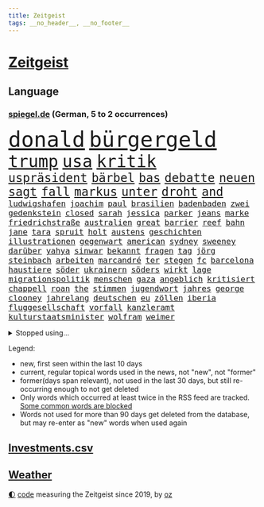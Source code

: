 ```yaml
---
title: Zeitgeist
tags: __no_header__, __no_footer__
---
```


# [Zeitgeist](https://oliz.io/zeitgeist/)

## Language

<h3><a href="https://www.spiegel.de" target="_blank">spiegel.de</a> (German, 5 to 2 occurrences)</h3>
<p style="font-family:monospace">
<span style="font-size:32pt"><a href="news_links.html#donald" class="current">donald</a></span>
<span style="font-size:32pt"><a href="news_links.html#bürgergeld" class="current">bürgergeld</a></span>
<br>
<span style="font-size:25pt"><a href="news_links.html#trump" class="current">trump</a></span>
<span style="font-size:25pt"><a href="news_links.html#usa" class="current">usa</a></span>
<span style="font-size:25pt"><a href="news_links.html#kritik" class="current">kritik</a></span>
<br>
<span style="font-size:18pt"><a href="news_links.html#uspräsident" class="current">uspräsident</a></span>
<span style="font-size:18pt"><a href="news_links.html#bärbel" class="current">bärbel</a></span>
<span style="font-size:18pt"><a href="news_links.html#bas" class="current">bas</a></span>
<span style="font-size:18pt"><a href="news_links.html#debatte" class="current">debatte</a></span>
<span style="font-size:18pt"><a href="news_links.html#neuen" class="current">neuen</a></span>
<span style="font-size:18pt"><a href="news_links.html#sagt" class="current">sagt</a></span>
<span style="font-size:18pt"><a href="news_links.html#fall" class="current">fall</a></span>
<span style="font-size:18pt"><a href="news_links.html#markus" class="current">markus</a></span>
<span style="font-size:18pt"><a href="news_links.html#unter" class="current">unter</a></span>
<span style="font-size:18pt"><a href="news_links.html#droht" class="current">droht</a></span>
<span style="font-size:18pt"><a href="news_links.html#and" class="current">and</a></span>
<br>
<span style="font-size:12pt"><a href="news_links.html#ludwigshafen" class="current">ludwigshafen</a></span>
<span style="font-size:12pt"><a href="news_links.html#joachim" class="current">joachim</a></span>
<span style="font-size:12pt"><a href="news_links.html#paul" class="current">paul</a></span>
<span style="font-size:12pt"><a href="news_links.html#brasilien" class="current">brasilien</a></span>
<span style="font-size:12pt"><a href="news_links.html#badenbaden" class="new">badenbaden</a></span>
<span style="font-size:12pt"><a href="news_links.html#zwei" class="current">zwei</a></span>
<span style="font-size:12pt"><a href="news_links.html#gedenkstein" class="new">gedenkstein</a></span>
<span style="font-size:12pt"><a href="news_links.html#closed" class="new">closed</a></span>
<span style="font-size:12pt"><a href="news_links.html#sarah" class="current">sarah</a></span>
<span style="font-size:12pt"><a href="news_links.html#jessica" class="current">jessica</a></span>
<span style="font-size:12pt"><a href="news_links.html#parker" class="current">parker</a></span>
<span style="font-size:12pt"><a href="news_links.html#jeans" class="new">jeans</a></span>
<span style="font-size:12pt"><a href="news_links.html#marke" class="current">marke</a></span>
<span style="font-size:12pt"><a href="news_links.html#friedrichstraße" class="new">friedrichstraße</a></span>
<span style="font-size:12pt"><a href="news_links.html#australien" class="current">australien</a></span>
<span style="font-size:12pt"><a href="news_links.html#great" class="new">great</a></span>
<span style="font-size:12pt"><a href="news_links.html#barrier" class="new">barrier</a></span>
<span style="font-size:12pt"><a href="news_links.html#reef" class="new">reef</a></span>
<span style="font-size:12pt"><a href="news_links.html#bahn" class="current">bahn</a></span>
<span style="font-size:12pt"><a href="news_links.html#jane" class="current">jane</a></span>
<span style="font-size:12pt"><a href="news_links.html#tara" class="new">tara</a></span>
<span style="font-size:12pt"><a href="news_links.html#spruit" class="new">spruit</a></span>
<span style="font-size:12pt"><a href="news_links.html#holt" class="current">holt</a></span>
<span style="font-size:12pt"><a href="news_links.html#austens" class="new">austens</a></span>
<span style="font-size:12pt"><a href="news_links.html#geschichten" class="current">geschichten</a></span>
<span style="font-size:12pt"><a href="news_links.html#illustrationen" class="new">illustrationen</a></span>
<span style="font-size:12pt"><a href="news_links.html#gegenwart" class="current">gegenwart</a></span>
<span style="font-size:12pt"><a href="news_links.html#american" class="current">american</a></span>
<span style="font-size:12pt"><a href="news_links.html#sydney" class="current">sydney</a></span>
<span style="font-size:12pt"><a href="news_links.html#sweeney" class="new">sweeney</a></span>
<span style="font-size:12pt"><a href="news_links.html#darüber" class="current">darüber</a></span>
<span style="font-size:12pt"><a href="news_links.html#yahya" class="new">yahya</a></span>
<span style="font-size:12pt"><a href="news_links.html#sinwar" class="new">sinwar</a></span>
<span style="font-size:12pt"><a href="news_links.html#bekannt" class="current">bekannt</a></span>
<span style="font-size:12pt"><a href="news_links.html#fragen" class="current">fragen</a></span>
<span style="font-size:12pt"><a href="news_links.html#tag" class="current">tag</a></span>
<span style="font-size:12pt"><a href="news_links.html#jörg" class="current">jörg</a></span>
<span style="font-size:12pt"><a href="news_links.html#steinbach" class="current">steinbach</a></span>
<span style="font-size:12pt"><a href="news_links.html#arbeiten" class="current">arbeiten</a></span>
<span style="font-size:12pt"><a href="news_links.html#marcandré" class="current">marcandré</a></span>
<span style="font-size:12pt"><a href="news_links.html#ter" class="current">ter</a></span>
<span style="font-size:12pt"><a href="news_links.html#stegen" class="current">stegen</a></span>
<span style="font-size:12pt"><a href="news_links.html#fc" class="current">fc</a></span>
<span style="font-size:12pt"><a href="news_links.html#barcelona" class="current">barcelona</a></span>
<span style="font-size:12pt"><a href="news_links.html#haustiere" class="current">haustiere</a></span>
<span style="font-size:12pt"><a href="news_links.html#söder" class="current">söder</a></span>
<span style="font-size:12pt"><a href="news_links.html#ukrainern" class="current">ukrainern</a></span>
<span style="font-size:12pt"><a href="news_links.html#söders" class="new">söders</a></span>
<span style="font-size:12pt"><a href="news_links.html#wirkt" class="current">wirkt</a></span>
<span style="font-size:12pt"><a href="news_links.html#lage" class="current">lage</a></span>
<span style="font-size:12pt"><a href="news_links.html#migrationspolitik" class="current">migrationspolitik</a></span>
<span style="font-size:12pt"><a href="news_links.html#menschen" class="current">menschen</a></span>
<span style="font-size:12pt"><a href="news_links.html#gaza" class="current">gaza</a></span>
<span style="font-size:12pt"><a href="news_links.html#angeblich" class="current">angeblich</a></span>
<span style="font-size:12pt"><a href="news_links.html#kritisiert" class="current">kritisiert</a></span>
<span style="font-size:12pt"><a href="news_links.html#chappell" class="new">chappell</a></span>
<span style="font-size:12pt"><a href="news_links.html#roan" class="new">roan</a></span>
<span style="font-size:12pt"><a href="news_links.html#the" class="current">the</a></span>
<span style="font-size:12pt"><a href="news_links.html#stimmen" class="current">stimmen</a></span>
<span style="font-size:12pt"><a href="news_links.html#jugendwort" class="new">jugendwort</a></span>
<span style="font-size:12pt"><a href="news_links.html#jahres" class="current">jahres</a></span>
<span style="font-size:12pt"><a href="news_links.html#george" class="current">george</a></span>
<span style="font-size:12pt"><a href="news_links.html#clooney" class="current">clooney</a></span>
<span style="font-size:12pt"><a href="news_links.html#jahrelang" class="current">jahrelang</a></span>
<span style="font-size:12pt"><a href="news_links.html#deutschen" class="current">deutschen</a></span>
<span style="font-size:12pt"><a href="news_links.html#eu" class="current">eu</a></span>
<span style="font-size:12pt"><a href="news_links.html#zöllen" class="current">zöllen</a></span>
<span style="font-size:12pt"><a href="news_links.html#iberia" class="new">iberia</a></span>
<span style="font-size:12pt"><a href="news_links.html#fluggesellschaft" class="current">fluggesellschaft</a></span>
<span style="font-size:12pt"><a href="news_links.html#vorfall" class="current">vorfall</a></span>
<span style="font-size:12pt"><a href="news_links.html#kanzleramt" class="current">kanzleramt</a></span>
<span style="font-size:12pt"><a href="news_links.html#kulturstaatsminister" class="current">kulturstaatsminister</a></span>
<span style="font-size:12pt"><a href="news_links.html#wolfram" class="current">wolfram</a></span>
<span style="font-size:12pt"><a href="news_links.html#weimer" class="current">weimer</a></span>
</p>
<details>
<summary>Stopped using...</summary>
<p class="former" style="font-size:12pt">
2020(1748) dienst(1747) erster(1747) peter(1747) welle(1747) ausgezeichnet(1746) mannschaft(1746) tieren(1746) guter(1745) besiegt(1744) corona(1744) draußen(1744) einzug(1744) führende(1744) nötig(1744) tore(1744) zweiter(1744) altes(1743) solidarität(1743) deutlichen(1742) lisa(1742) moderne(1742) niederlanden(1742) schlug(1742) stoßen(1742) versorgt(1742) vorsitzende(1742) beschluss(1741) betreiber(1741) einstieg(1741) ermitteln(1741) räumen(1741) bruder(1740) mark(1740) olaf(1740) scheiterte(1740) signal(1740) theater(1740) benzin(1739) insgesamt(1739) jahrhundert(1739) niederlande(1739) anlass(1738) durchsetzen(1738) extreme(1738) stück(1738) ließen(1737) themen(1737) überrascht(1737) beachten(1736) befindet(1736) punkt(1736) stürmer(1736) volksrepublik(1736) endgültig(1735) kleiner(1735) orbán(1735) stammt(1735) fleisch(1734) oberste(1734) richtige(1734) tötung(1734) hotels(1733) i(1733) ungarns(1733) dürften(1732) klinik(1732) online(1732) 29(1731) vorstellen(1728) sozialdemokraten(1726) 23(1724) aktivistin(1724) ringen(1724) vieles(1723) harten(1722) fachleute(1721) ehe(1720) königin(1719) journalist(1717) cduchef(1716) abstieg(1710) munition(1707) thüringer(1702) ausgetragen(1688) verdoppelt(1688) aktionen(1676) last(1673) werte(1549) abgegeben(1521) wellen(1449) weibliche(1445) gestern(1437) erhofft(1423) irritiert(1397) demo(1377) luftwaffe(1353) rande(1342) tradition(1328) geheimdienst(1312) erschwert(1301) krebs(1284) einheit(1262) 2014(1259) versagen(1245) terror(1238) ankommt(1229) schneiden(1223) patrick(1211) handys(1195) 48(1194) harter(1160) budapest(1152) grünenpolitikerin(1147) debattiert(1146) veröffentlichen(1131) spitzt(1125) profi(1123) trans(1114) wissenschaft(1108) geste(1107) effekt(1090) fpö(1089) notruf(1081) führten(1075) antarktis(1059) kriminalität(1044) überraschenden(1019) großeinsatz(1007) außenpolitik(1000) mama(998) mitarbeitern(983) spion(983) deutschlandticket(968) singt(968) verbrenner(964) hauses(957) muster(952) gesagt(950) gestalten(949) heimische(933) emotionale(926) sachsens(924) passanten(921) startups(901) weimar(901) kleinere(893) zuckerberg(876) eingeladen(861) gesprächen(859) dringen(847) beides(843) hauptrolle(843) mannheim(841) diplomatische(840) deutlicher(825) hoeneß(819) kolleginnen(816) parteitag(802) küche(794) gehandelt(789) vergleicht(783) helden(778) sizilien(773) überlegen(754) langjährigen(750) quellen(749) eauto(738) islamistische(730) schönste(728) dauerte(703) prägen(701) negative(695) mary(692) rechtsextremisten(691) trinken(681) phänomen(677) fußballfans(670) oppositionspolitiker(668) belästigt(665) sportlich(665) lebende(661) franzosen(660) tatverdächtiger(658) 85(652) management(647) wilde(640) überraschende(636) bundes(631) 1990(630) neonazis(626) tennisprofi(622) erfahrung(605) franzose(602) geiselnahme(602) jacob(596) golden(589) zurückgekehrt(586) stuttgarter(582) straftäter(581) umstrittenes(579) dubai(578) rauch(575) offensichtlich(574) paare(573) on(562) erziehung(557) gleichberechtigung(555) zählte(551) südkoreanischen(540) go(526) manipulation(526) offenbaren(524) vorgesehen(519) minderjährigen(517) fragte(513) klette(510) verzögern(508) dein(504) einfacher(501) rheinmetall(500) gleiche(496) kreativ(495) sabotage(495) fehlern(493) kaputt(487) haiti(482) messerangriff(478) augenhöhe(476) lieder(476) fangen(466) ursachen(465) leidenschaft(464) gesenkt(460) anschläge(454) zahlreicher(454) bräuchte(453) rechnung(451) flog(450) parteispitze(448) usgericht(440) kundschaft(439) forschenden(436) bnd(434) automaten(433) 21jährige(432) films(428) match(422) organisiert(422) gemessen(421) übel(418) kurswechsel(408) esken(406) münchens(405) sorgten(404) neuestes(403) fitness(402) royal(402) co₂ausstoß(399) sätzen(399) gebissen(398) schwangerschaft(396) exfreundin(395) nervös(395) 24jähriger(393) 28jähriger(392) autounfall(384) strategien(382) kümmern(381) erfinden(379) abriss(374) café(373) simone(368) regiert(362) 130(361) drehen(360) pennsylvania(359) cdumann(357) drohenden(355) zukommt(353) leichenfund(349) weiblichen(349) nähert(348) elbe(347) allzu(346) belege(343) britin(341) erleichtern(337) one(336) thesen(335) astronomie(332) anhaltende(331) daniela(328) hergestellt(328) besetzen(327) 2011(326) drohender(321) flüchtet(321) stromversorgung(321) streichung(320) stadtteil(319) trieb(317) usbürger(317) sternekoch(315) ratlos(314) krebserkrankung(311) rechtswidrig(310) verhinderte(309) festgehalten(302) bernhard(301) eberl(301) kabel(301) notwendig(301) hadert(300) spiegelrecherchen(297) wirtschaftlichen(297) direkte(296) geringe(296) 37jähriger(295) räumte(294) eingeliefert(292) mächtigste(290) unterschiedliche(289) indigene(288) frische(286) verteidigungsausgaben(286) morgens(285) schwerste(285) debattieren(284) as(283) heutzutage(281) fische(280) mächtigsten(280) zustimmen(279) hilflos(276) bewirken(272) zusammenarbeiten(272) erik(271) ungeklärt(270) apps(269) made(269) manipulieren(268) sprit(267) vorstellungen(267) autorinnen(266) grundschule(266) australian(263) unbewohnbar(263) auskommen(261) überholen(261) 40jährigen(260) meteorologen(259) zustände(259) aussetzung(258) tauscht(257) kommissar(256) heutige(253) oberlandesgericht(253) tankstelle(252) saarbrücken(251) blatt(249) madison(249) nordkoreanische(248) brasilianer(241) sánchez(241) siemens(240) mobile(239) repräsentantenhaus(237) verstanden(236) behandeln(235) jesus(235) kommissarin(235) beschwerde(234) telefonat(234) ausfällen(233) leiten(230) brachten(229) dating(229) befreiung(225) rechtsradikalen(225) medienberichte(224) altkanzlerin(221) dringender(220) marius(220) haftbedingungen(219) assad(216) überraschungen(216) begreifen(215) hongkong(214) pferdesport(214) interessieren(213) nachnamen(213) abschaffung(212) oppositionspartei(212) streng(212) oberbayern(210) psychisch(210) zündet(208) demonstrierten(207) übergangsregierung(207) verwirrung(205) axt(204) fehlten(204) dokumentiert(203) bayrou(201) gelbhaar(200) farage(199) nigel(199) kriegt(198) einsetzt(197) freiwilligen(197) oppositionellen(197) iphone(196) natochef(196) blockade(195) charité(195) 14jähriger(194) gegenspieler(194) magdeburger(193) slowene(192) familiennachzug(190) flasche(190) krankenhauses(189) mund(189) weltall(189) achtelfinale(188) arte(188) currywurst(188) fahrten(187) lahm(187) ruder(187) ostdeutschen(186) vorteil(185) bewaffneten(184) bewegte(183) karibik(183) linker(183) rechtspopulist(183) verhaftung(183) anfangen(182) dinosauriern(182) finanzmärkte(182) gerüchteküche(181) gewöhnen(181) leichtigkeit(181) natascha(181) 41jährige(179) atomkraftwerk(179) kartellamt(179) menschengruppe(179) preissteigerungen(179) scheidet(179) trauerfeier(179) umfragetief(179) lehrern(178) teslachefs(178) verweigern(178) mütterrente(177) klimaneutralität(176) spiegelleser(176) inn(175) kinderinterview(175) schneider(175) stört(174) abgeschaltet(173) unschuldig(173) drohnenangriffe(172) militärausgaben(172) natostaaten(172) interviews(171) sterne(170) einzuschränken(169) istanbuler(169) großartigen(167) mentale(167) pekings(167) ernennung(166) knieverletzung(166) spielplatz(164) mittendrin(162) 33jährige(161) millionenfach(161) parlamentarische(160) agentur(158) stadtrat(158) verringern(158) dekrete(157) pressefreiheit(156) ekrem(155) soldatinnen(155) belohnung(154) nützt(154) krebsdiagnose(153) istanbuls(152) riesiges(152) usarmee(152) arbeitslosenzahl(151) kiapp(150) massenproteste(149) to(149) berechnung(148) klargestellt(148) massenpanik(148) entfernten(147) parteifreunde(146) überraschen(146) cannes(145) heißer(144) unterscheiden(144) karneval(142) unklarheit(142) eingestochen(141) kernfusion(141) out(141) zögert(141) haie(140) scheinbar(140) 26jährigen(139) griechischen(139) inhaftierte(139) karlheinz(139) river(139) kotropfen(138) bürgerrechte(134) küstenwache(134) tiefsten(134) verblüffend(134) hormone(133) kollabiert(133) selbstständig(133) engagieren(132) generäle(132) world(132) zweifelhafte(132) forscherteam(131) fraktionsvorsitzende(131) 38jährigen(130) einsparungen(130) trauung(130) vorantreiben(130) basketball(129) missbrauchsprozess(129) dokumentarfilm(128) gewaltigen(128) miterlebt(128) stromausfall(128) momenten(127) peppa(127) senkung(127) wutz(127) cent(126) kanadier(126) führenden(125) schifffahrt(125) verkauften(124) behindern(123) flüssigkeit(123) stach(123) bbc(122) erholt(122) kohlenmonoxidvergiftung(122) schlupfloch(122) sondervermögen(122) usrepublikaner(122) lauren(121) deutschlandtrend(120) umweltschutz(120) côte(119) moderna(119) parkinson(119) 14jährigen(118) leaks(118) beifahrer(117) gegenstände(117) lego(116) vertraut(116) getraut(115) heimatschutzministerin(115) wohnungsnot(115) bayernprofi(114) beate(114) gelüftet(114) labor(113) lgbtqcommunity(113) wels(113) abschnitt(112) himmelskörper(112) atubolu(111) doping(111) grob(111) zittert(111) verglichen(110) einstimmig(109) indes(109) mitbegründer(109) patient(109) riet(109) zweijährige(109) 160000(108) comingout(108) dosis(108) einsturz(108) erneutes(108) inhaftierung(108) i̇mamoğlu(108) ausgegangen(107) gnade(107) oklahoma(107) priorität(107) telefonieren(107) ölpreise(107) ernennt(106) gefüllt(106) verkürzen(106) events(105) diskothek(104) vorlesen(104) disney(103) dörfern(103) einreisen(103) harsch(103) klasse(103) minderheiten(103) lichtjahre(102) parteigründerin(102) verlorene(102) erfand(101) staatlich(101) gewöhnt(100) mikrofon(100) regelt(100) verläuft(100) zulieferer(100) gefährlichsten(99) verteidigte(99) robuste(98) zuständigen(98) palma(97) 16jährigen(95) aufreger(95) harvard(95) hochzeitsfeier(95) kassieren(95) entlasten(94) grasser(94) hochhauses(94) oppositionschef(94) spdvorsitz(94) özel(94) erreichbar(93) etlichen(93) gleichermaßen(93) leistungsfähigkeit(93) ausverkauft(92) kleingarten(92) parken(92) wappnen(92) erneutem(91) hitzewellen(91) ladung(91) schwedischer(91) urlaubsparadies(91) verhaltensmuster(91) warme(91) auftragsbücher(90) del(90) pünktlicher(90) überwiegend(90) arthur(89) designs(89) entertainerin(89) hagel(89) missverstanden(89) prächtig(89) erfindet(88) erwerb(88) mahnte(88) mysteriösen(88) nervig(88) niederbayern(88) security(88) simbach(88) hörer(87) nachgefragt(87) entsteht(86) ersteigert(86) trockener(86) wohlbefinden(86) özgür(86) alben(85) konservativer(85) network(85) neunten(85) spitzenduo(85) springsteen(85) verehrt(85) erzieher(84) helge(84) lilian(84) somalier(84) zurückzuziehen(84) 89jährige(83) einflussreicher(83) netze(83) olivia(83) rüstungskonzern(83) anzuwerben(82) ausgerückt(82) feuerwehren(82) interpretation(82) kzgedenkstätte(82) pädagogin(82) schwersten(82) sportwelt(82) tarifpartner(82) ticket(82) finanzkrise(81) komödie(81) schlaganfall(81) verschleiern(81) abgetaucht(80) bswgründerin(80) dünne(80) feier(80) gedächtnis(80) held(80) kanäle(80) kostüme(80) landesverband(80) uli(80) algerien(79) bezweifeln(79) farben(79) geburtsnamen(79) leblose(79) rüstungsgüter(79) bundespolizist(78) kurve(78) lindau(78) linksextreme(78) mangelernährung(78) sumpf(78) woltemade(78) hammer(77) neulich(77) widersacherin(77) atombombenabwurf(76) auslandssemester(76) ernsten(76) fach(76) quasi(76) rätselhaften(76) tierheim(76) alzheimer(75) futtern(75) symptome(75) they(75) komplexer(74) morgenstunden(74) organisierten(74) useliteuni(74) amal(73) astronomen(73) kreuzfahrtschiff(73) lennon(73) massenschlägerei(73) mdr(73) ono(73) strafrechtlich(73) temperamente(73) thilo(73) yoko(73) ärgernis(73) martialische(72) nachfolgers(72) passage(72) rutte(72) verbünden(72) älterer(72) konserviert(71) kriegsgefangene(71) susanne(71) beantragen(70) christ(70) kaschmir(70) schelte(70) touristin(70) bewusste(69) elordi(69) ezigaretten(69) frühzeitig(69) linkenfraktionschefin(69) spendet(69) telefonate(69) waldbrandes(69) abgestraft(68) blüht(68) künstlerin(68) 1998(67) ausfall(67) bewusstlosigkeit(67) darsteller(67) fahrlässigkeit(67) fulda(67) gemeinsamkeit(67) gepflegt(67) giovanni(67) thunder(67) unipräsidentin(67) bilbao(66) brisante(66) ehrung(66) eisbach(66) eisbachwelle(66) gesundheitsschäden(66) platten(66) restaurant(66) rückschritt(66) stadtverwaltung(66) zigaretten(66) koffer(65) lorde(65) wiederhergestellt(65) 94jährige(64) bildungsminister(64) einziger(64) landesgrenzen(64) bekloppt(63) blätter(63) gideon(63) grundlegenden(63) hilfesuchende(63) mcelhenney(63) rob(63) sa’ar(63) schattenpräsident(63) verdrängen(63) virginia(63) 112(62) fußballmannschaft(62) kitschig(62) konflikten(62) mitgliedsländer(62) unwürdigen(62) 12000(61) benötigen(61) feueralarm(61) klagenfurt(61) schonungslose(61) ständige(61) verdruss(61) bedrohliche(60) popstars(60) spitzengespräch(60) todoliste(60) veranstalten(60) ausüben(59) betet(59) kaschmirkonflikt(59) oppositionsführer(59) behält(58) francisco(58) inszenierte(58) modetrend(58) speyer(58) spaziergänger(57) trips(57) vorliest(57) afdbundestagsabgeordneten(56) einzigartigen(56) grillen(56) interaktive(56) mrnaimpfstoff(56) schulessen(56) spart(56) wutanfälle(56) afdverbot(55) angespannten(55) bundesweites(55) verbraucht(55) 103(54) ablösen(54) amtsvorgängerin(54) buffett(54) champagnerflasche(54) kampfjet(54) trainingsunfall(54) unterschrieben(54) warren(54) auschwitzüberlebende(53) dschihadisten(53) ministers(53) naiv(53) raketenbeschuss(53) softwarekonzern(53) spielplan(53) stinkt(53) weimarer(53) personenminen(52) fehlenden(51) fraktionen(51) karton(51) spionageverdacht(51) ungarische(51) volksinitiative(51) exkanzler(50) fatih(50) geschildert(50) geworben(50) klimaziel(50) missbrauchsdarstellungen(50) krankenbett(49) megaevent(49) missbrauchsskandal(49) snow(49) absurd(48) brandgefährlich(48) forschen(48) gabi(48) geheimdienstkontrollgremium(48) pride(48) schlägerei(48) abiturprüfungen(47) befunden(47) blei(47) cassie(47) cnn(47) gleichgesinnte(47) mannschaften(47) mindestlohnkommission(47) sexualisierte(47) stereotype(47) geschützte(46) unterdrücken(46) willkommene(46) zurückweisen(46) aufweichen(45) ausdrücklich(45) herrlich(45) mitgemeint(45) schönes(45) smarten(45) trotzen(45) vollzeit(45) angegeben(44) anrufen(44) bswchefin(44) misst(44) auffangstation(43) auftraggeber(43) existenziellen(43) frauenbild(43) helferich(43) katrin(43) mähroboter(43) steuergesetz(43) truppenübungsplatz(43) zoff(43) 2001(42) a2(42) lotsen(42) prideparade(42) stabile(42) übertragung(42) bonität(41) führungsposten(41) kniet(41) kontrahenten(41) bundesbildungsministerin(40) festival(40) finalserie(40) jim(40) spatzen(40) züchten(40) krankenhausreform(39) timo(39) vermittlung(39) wissenschaftlicher(39) 2040(38) anschein(38) auftaktspiel(38) deutschlandtickets(38) dopingspiele(38) dörfer(38) enhanced(38) eukommissarin(38) hochgeschwindigkeitszug(38) immens(38) topspieler(38) transformation(38) trikots(38) ultimative(38) zuschlag(38) anführt(37) boeselager(37) euklimaziel(37) garantiert(37) harvarduniversität(37) matern(37) oberstes(37) reis(37) schlummern(37) tauben(37) #metoobewegung(36) cover(36) gewehrt(36) lys(36) millionenspiel(36) anmelden(35) geregelt(35) sichtungen(35) atomenergiebehörde(34) f1(34) kitraining(34) präsenz(34) schlechtesten(34) integriert(33) verbrauchern(33) zwickauer(33) ausgeschaltet(32) beratung(32) entspannte(32) geert(32) knobloch(32) lebensphase(32) rennwagen(32) schwadroniert(32) wilders(32) carlbollegrundschule(31) kate(31) übertragen(31) bildungssenatorin(30) grundrechte(30) khamenei(30) peanuts(30) rollt(30) steilen(30) vegetarisches(30) verbliebene(30) anspannung(28) fernsehkoch(28) ohren(28) quereinstieg(28) regierungskrise(28) aevor(27) annkathrin(27) bomber(27) eröffnete(27) feindbild(27) gestand(27) kanonen(27) leeren(27) nachbar(27) passend(27) rastet(27) schwung(27) surfer(27) theoretisch(27) trottel(27) wangen(27) bear(26) bänder(26) mac(26) unterhalten(26) ambivalente(25) diäten(25) dome(25) investitionsbooster(25) kernkraftwerk(25) krankschreiben(25) leitung(25) linh(25) rechner(25) spiegelautor(25) steuerentlastungen(25) ahnen(24) ardern(24) erpressung(24) jacinda(24) schiffes(24) wettlauf(24) abholen(23) authentisch(23) einräumen(23) komplizen(23) mangelndem(23) schreckschusspistolen(23) unrechtmäßig(23) übergriff(23) ankunft(22) atomprogramms(22) emix(22) euländern(22) ghfstiftung(22) gilgeousalexander(22) habecks(22) herrscher(22) meeresschutz(22) schlimmeres(22) shai(22) thermometer(22) ungehinderte(22) unwegsamem(22) abkühlung(21) ali(21) aufgebrochen(21) beautiful(21) familiennachzugs(21) haar(21) sprießen(21) erwachsenen(20) kampfdrohnen(20) keys(20) leine(20) dunkler(19) errichtete(19) feindschaft(19) kisystem(19) preiserhöhung(19) scheue(19) umgesetzt(19) unoozeankonferenz(19) angriffs(18) ausgabestelle(18) badeunfälle(18) compact(18) football(18) gudkow(18) liefen(18) regimegegner(18) schwächung(18) sitzplätze(18) u21em(18) amazongründer(17) atomanlagen(17) außerirdische(17) klimaanlage(17) sky(17) stühlen(17) alhilal(16) lgbtq(16) mullahs(16) u21(16) underdog(16) wanderin(16) 16000(15) exgesundheitsminister(15) genehmigte(15) schutzstatus(15) wales(15) anlegt(14) auslandssenders(14) dürren(14) everglades(14) nbameisterschaft(14) neuwagen(14) springerstiefel(14) überschüttet(14) argumente(13) atomanlage(13) drogenhändler(13) erheblichen(13) geschaut(13) iranisraelkonflikt(13) knöpfe(13) maskenpflicht(13) mclarenpiloten(13) pflegen(13) verdrängt(13) ätna(13) ölpreis(13) albumcover(12) carpenter(12) marathons(12) month(12) nagel(12) sabrina(12) schlimmsten(12) touren(12) bauturbo(11) cdufrau(11) daily(11) gemobbten(11) güntherwünsch(11) lehrers(11) newsblog(11) schwitzt(11) selbstbewusster(11) sozialisten(11)
</p>
</details>
<p>Legend:
<ul>
<li><span class="new">new</span>, first seen within the last 10 days</li>
<li><span class="current">current</span>, regular topical words used in the news, not "new", not "former"</li>
<li><span class="former">former(days span relevant)</span>, not used in the last 30 days, but still re-occurring enough to not get deleted</li>
<li>Only words which occurred at least twice in the RSS feed are tracked. <a href="language/filters.py">Some common words are blocked</a></li>
<li>Words not used for more than 90 days get deleted from the database, but may re-enter as "new" words when used again</li>
</ul>
</p>

## [Investments](investments.html)[.csv](investments.csv)

## [Weather](weather.html)

<footer>
<a href="javascript:toggleTheme()" class="nav">🌓</a>
<a href="https://github.com/ooz/zeitgeist">code</a> measuring the Zeitgeist since 2019, by <a href="https://oliz.io">oz</a>
</footer>
